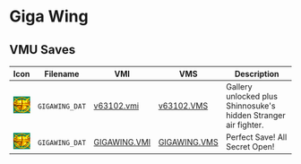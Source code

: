 # Giga Wing

## VMU Saves

| Icon | Filename | VMI | VMS | Description |
|------|----------|-----|-----|-------------|
| ![Giga Wing](../icons/GIGAWING_DAT.GIF) | `GIGAWING_DAT` | [v63102.vmi](v63102.vmi) | [v63102.VMS](v63102.VMS) | Gallery unlocked plus Shinnosuke's hidden Stranger air fighter.  |
| ![Giga Wing](../icons/GIGAWING_DAT.GIF) | `GIGAWING_DAT` | [GIGAWING.VMI](GIGAWING.VMI) | [GIGAWING.VMS](GIGAWING.VMS) | Perfect Save! All Secret Open! |
